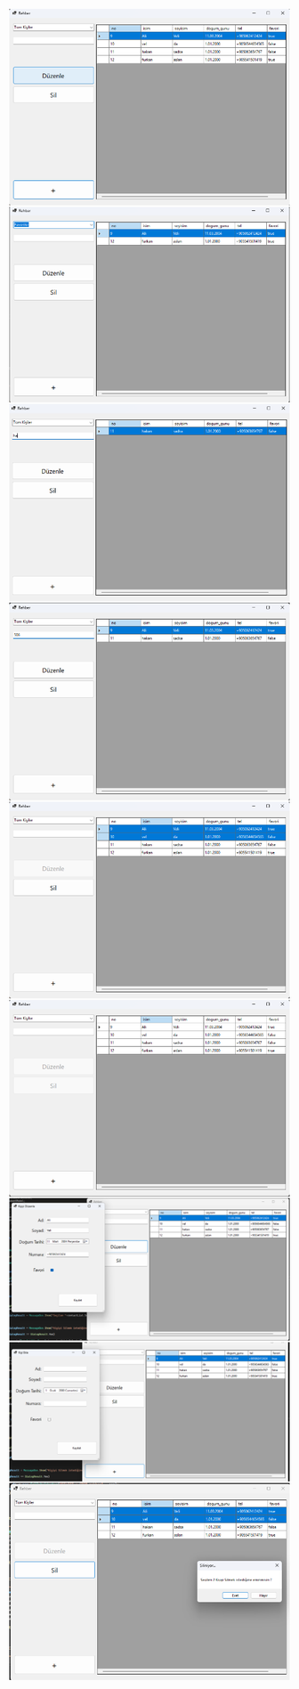 ![](https://raw.githubusercontent.com/LaserM1/Telefon-Rehberi/refs/heads/master/Foto%C4%9Fraflar/1.png)
![](https://raw.githubusercontent.com/LaserM1/Telefon-Rehberi/refs/heads/master/Foto%C4%9Fraflar/2.png)
![](https://raw.githubusercontent.com/LaserM1/Telefon-Rehberi/refs/heads/master/Foto%C4%9Fraflar/3.png)
![](https://raw.githubusercontent.com/LaserM1/Telefon-Rehberi/refs/heads/master/Foto%C4%9Fraflar/4.png)
![](https://raw.githubusercontent.com/LaserM1/Telefon-Rehberi/refs/heads/master/Foto%C4%9Fraflar/5.png)
![](https://raw.githubusercontent.com/LaserM1/Telefon-Rehberi/refs/heads/master/Foto%C4%9Fraflar/6.png)
![](https://raw.githubusercontent.com/LaserM1/Telefon-Rehberi/refs/heads/master/Foto%C4%9Fraflar/7.png)
![](https://raw.githubusercontent.com/LaserM1/Telefon-Rehberi/refs/heads/master/Foto%C4%9Fraflar/8.png)
![](https://raw.githubusercontent.com/LaserM1/Telefon-Rehberi/refs/heads/master/Foto%C4%9Fraflar/9.png)
